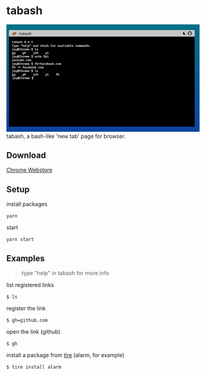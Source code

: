 # tabash
![screenshot](./public/tabash-screenshot.jpg)
tabash, a bash-like 'new tab' page for browser.

## Download
[Chrome Webstore](https://chrome.google.com/webstore/detail/tabash/jpcolfmebaaehfnfhbkjhaopoelkjgni?hl=ko&authuser=0)

## Setup

install packages

```Shell
yarn
```

start

```Shell
yarn start
```

## Examples

> type "help" in tabash for more info

list registered links

```Shell
$ ls
```

register the link

```Shell
$ gh=github.com
```

open the link (github)

```Shell
$ gh
```

install a package from [tire](https://github.com/jshan2017/tire) (alarm, for example)

```Shell
$ tire install alarm
```
